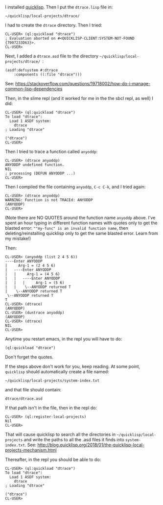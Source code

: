 I installed [quicklisp](https://www.quicklisp.org/beta/).  Then I put the `dtrace.lisp` file in:

```
~/quicklisp/local-projects/dtrace/
```

I had to create the `dtrace` directory.  Then I tried:

```
CL-USER> (ql:quickload "dtrace")
; Evaluation aborted on #<QUICKLISP-CLIENT:SYSTEM-NOT-FOUND {7007233D63}>.
CL-USER> 
```
 
Next, I added a `dtrace.asd` file to the directory  `~/quicklisp/local-projects/dtrace/ `:

```
(asdf:defsystem #:dtrace
    :components ((:file "dtrace")))
```

See: https://stackoverflow.com/questions/19718002/how-do-i-manage-common-lisp-dependencies

Then, in the slime repl (and it worked for me in the the sbcl repl, as well) I did:

```
CL-USER> (ql:quickload "dtrace")
To load "dtrace":
  Load 1 ASDF system:
    dtrace
; Loading "dtrace"

("dtrace")
CL-USER> 
```

Then I tried to trace a function called `anyoddp`:

```
CL-USER> (dtrace anyoddp)
ANYODDP undefined function.
NIL
; processing (DEFUN ANYODDP ...)
CL-USER>
```
Then I compiled the file containing `anyoddp`, `C-c C-k`, and I tried again:

```
CL-USER> (dtrace anyoddp)
WARNING: Function is not TRACEd: ANYODDP
(ANYODDP)
CL-USER>
```
(Note there are NO QUOTES around the function name `anyoddp` above.  I've spent an hour typing in different function names with quotes only to get the blasted error: `""my-func" is an invalid function name`, then deleting/reinstalling quicklisp only to get the same blasted error.  Learn from my mistake!)

Then:

```
CL-USER> (anyoddp (list 2 4 5 6))
----Enter ANYODDP
|     Arg-1 = (2 4 5 6)
|   ----Enter ANYODDP
|   |     Arg-1 = (4 5 6)
|   |   ----Enter ANYODDP
|   |   |     Arg-1 = (5 6)
|   |    \--ANYODDP returned T
|    \--ANYODDP returned T
 \--ANYODDP returned T
T
CL-USER> (dtrace)
(ANYODDP)
CL-USER> (duntrace anyoddp)
(ANYODDP)
CL-USER> (dtrace)
NIL
CL-USER> 
```

Anytime you restart emacs, in the repl you will have to do:

```
(ql:quickload "dtrace")
```

Don't forget the quotes. 

If the steps above don't work for you, keep reading.  At some point, `quicklisp` should automatically create a file named:

```
~/quicklisp/local-projects/system-index.txt
```

and that file should contain:

```
dtrace/dtrace.asd
```

If that path isn't in the file, then in the repl do:

```
CL-USER> (ql:register-local-projects)
Nil
CL-USER>
```

That will cause quicklisp to search all the directories in `~/quicklisp/local-projects` and write the paths to all the .asd files it finds into `system-index.txt`.  See: http://blog.quicklisp.org/2018/01/the-quicklisp-local-projects-mechanism.html

Thereafter, in the repl you should be able to do:

```
CL-USER> (ql:quickload "dtrace")
To load "dtrace":
  Load 1 ASDF system:
    dtrace
; Loading "dtrace"

("dtrace")
CL-USER>
```
